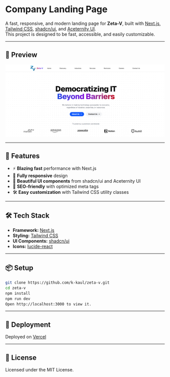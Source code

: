 # Company Landing Page

A fast, responsive, and modern landing page for **Zeta-V**, built with [Next.js](https://nextjs.org/), [Tailwind CSS](https://tailwindcss.com/), [shadcn/ui](https://ui.shadcn.com/), and [Aceternity UI](https://ui.aceternity.com/).  
This project is designed to be fast, accessible, and easily customizable.

---

## 📸 Preview

![Landing Page Screenshot](./assets/hero-screenshot.png)

---

## 🚀 Features

- ⚡ **Blazing fast** performance with Next.js
- 📱 **Fully responsive** design
- 🎨 **Beautiful UI components** from shadcn/ui and Aceternity UI
- 🎯 **SEO-friendly** with optimized meta tags
- 🛠 **Easy customization** with Tailwind CSS utility classes

---

## 🛠 Tech Stack

- **Framework:** [Next.js](https://nextjs.org/)
- **Styling:** [Tailwind CSS](https://tailwindcss.com/)
- **UI Components:** [shadcn/ui](https://ui.shadcn.com/)
- **Icons:** [lucide-react](https://lucide.dev/)

---

## 📦 Setup

```bash
git clone https://github.com/k-kaul/zeta-v.git
cd zeta-v
npm install
npm run dev
Open http://localhost:3000 to view it.
```

---

## 🚀 Deployment

Deployed on [Vercel](https://vercel.com)

---

## 📜 License

Licensed under the MIT License.
